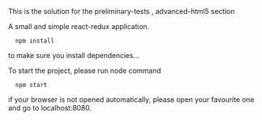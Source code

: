 This is the solution for the preliminary-tests , advanced-html5 section

A small and simple react-redux application.

```
  npm install
```
to make sure you install dependencies...

To start the project, please run node command
```
  npm start
```
if your browser is not opened automatically, please open your favourite one and go to localhost:8080.
